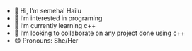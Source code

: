 - 👋 Hi, I’m semehal Hailu
- 👀 I’m interested in  programing
- 🌱 I’m currently learning c++
- 💞️ I’m looking to collaborate on any project done using c++
- 😄 Pronouns: She/Her
  

<!---
semehal62/semehal62 is a ✨ special ✨ repository because its `README.md` (this file) appears on your GitHub profile.
You can click the Preview link to take a look at your changes.
--->
